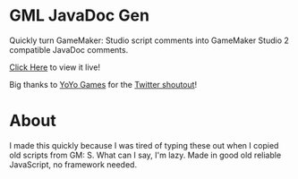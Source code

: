 # GML JavaDoc Gen
Quickly turn GameMaker: Studio script comments into GameMaker Studio 2 compatible JavaDoc comments.

[Click Here](https://christopherwk210.github.io/gml-javadoc-gen/) to view it live!

Big thanks to [YoYo Games](https://twitter.com/YoYoGames) for the [Twitter shoutout](https://twitter.com/YoYoGames/status/825031998636978176)!

# About
I made this quickly because I was tired of typing these out when I copied old scripts from GM: S. What can I say, I'm lazy. Made in good old reliable JavaScript, no framework needed.
